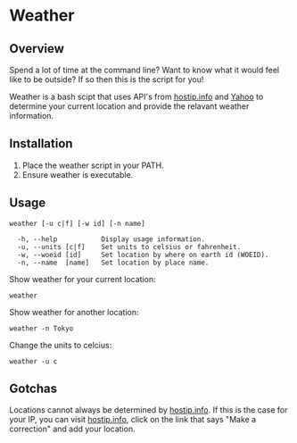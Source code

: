 Weather
=======

Overview
--------

Spend a lot of time at the command line?  Want to know what it would feel like to be outside?  If so then this is the script for you!

Weather is a bash scipt that uses API's from [hostip.info](http://www.hostip.info/) and [Yahoo](http://developer.yahoo.com/everything.html) to determine your current location and provide the relavant weather information.

Installation
------------

1. Place the weather script in your PATH.
2. Ensure weather is executable.

Usage
-----

    weather [-u c|f] [-w id] [-n name]

      -h, --help           Display usage information.
      -u, --units [c|f]    Set units to celsius or fahrenheit.
      -w, --woeid [id]     Set location by where on earth id (WOEID).
      -n, --name  [name]   Set location by place name.

Show weather for your current location:

    weather

Show weather for another location:

    weather -n Tokyo

Change the units to celcius:

    weather -u c

Gotchas
-------

Locations cannot always be determined by [hostip.info](http://www.hostip.info/).  If this is the case for your IP, you can visit [hostip.info](http://www.hostip.info/), click on the link that says "Make a correction" and add your location.
